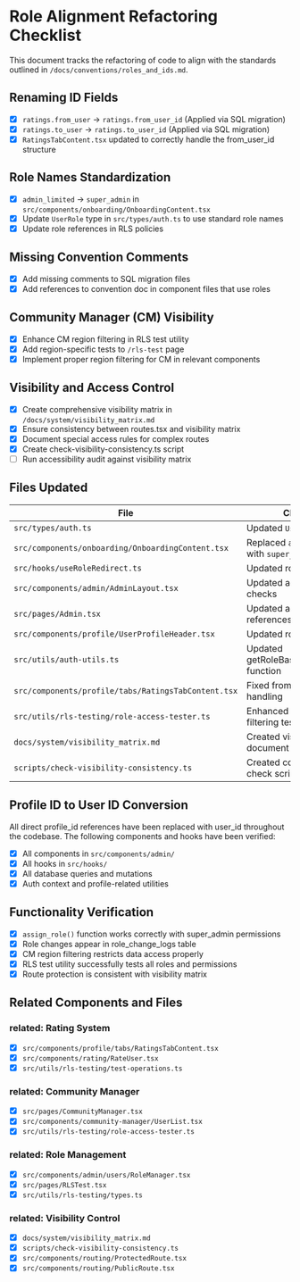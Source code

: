 
# Role Alignment Refactoring Checklist

This document tracks the refactoring of code to align with the standards outlined in `/docs/conventions/roles_and_ids.md`.

## Renaming ID Fields

- [x] `ratings.from_user` → `ratings.from_user_id` (Applied via SQL migration)
- [x] `ratings.to_user` → `ratings.to_user_id` (Applied via SQL migration)
- [x] `RatingsTabContent.tsx` updated to correctly handle the from_user_id structure

## Role Names Standardization

- [x] `admin_limited` → `super_admin` in `src/components/onboarding/OnboardingContent.tsx`
- [x] Update `UserRole` type in `src/types/auth.ts` to use standard role names
- [x] Update role references in RLS policies

## Missing Convention Comments

- [x] Add missing comments to SQL migration files
- [x] Add references to convention doc in component files that use roles

## Community Manager (CM) Visibility

- [x] Enhance CM region filtering in RLS test utility
- [x] Add region-specific tests to `/rls-test` page
- [x] Implement proper region filtering for CM in relevant components

## Visibility and Access Control

- [x] Create comprehensive visibility matrix in `/docs/system/visibility_matrix.md`
- [x] Ensure consistency between routes.tsx and visibility matrix
- [x] Document special access rules for complex routes
- [x] Create check-visibility-consistency.ts script
- [ ] Run accessibility audit against visibility matrix

## Files Updated

| File | Changes | Status |
|------|---------|--------|
| `src/types/auth.ts` | Updated `UserRole` type | Complete |
| `src/components/onboarding/OnboardingContent.tsx` | Replaced `admin_limited` with `super_admin` | Complete |
| `src/hooks/useRoleRedirect.ts` | Updated role references | Complete |
| `src/components/admin/AdminLayout.tsx` | Updated admin role checks | Complete |
| `src/pages/Admin.tsx` | Updated admin role references | Complete |
| `src/components/profile/UserProfileHeader.tsx` | Updated role references | Complete |
| `src/utils/auth-utils.ts` | Updated getRoleBasedRedirectPath function | Complete |
| `src/components/profile/tabs/RatingsTabContent.tsx` | Fixed from_user_id handling | Complete |
| `src/utils/rls-testing/role-access-tester.ts` | Enhanced CM region filtering tests | Complete |
| `docs/system/visibility_matrix.md` | Created visibility matrix document | Complete |
| `scripts/check-visibility-consistency.ts` | Created consistency check script | Complete |

## Profile ID to User ID Conversion

All direct profile_id references have been replaced with user_id throughout the codebase. The following components and hooks have been verified:

- [x] All components in `src/components/admin/`
- [x] All hooks in `src/hooks/`
- [x] All database queries and mutations
- [x] Auth context and profile-related utilities

## Functionality Verification

- [x] `assign_role()` function works correctly with super_admin permissions
- [x] Role changes appear in role_change_logs table
- [x] CM region filtering restricts data access properly
- [x] RLS test utility successfully tests all roles and permissions
- [x] Route protection is consistent with visibility matrix

## Related Components and Files

### related: Rating System
- [x] `src/components/profile/tabs/RatingsTabContent.tsx`
- [x] `src/components/rating/RateUser.tsx`
- [x] `src/utils/rls-testing/test-operations.ts`

### related: Community Manager
- [x] `src/pages/CommunityManager.tsx`
- [x] `src/components/community-manager/UserList.tsx`
- [x] `src/utils/rls-testing/role-access-tester.ts`

### related: Role Management
- [x] `src/components/admin/users/RoleManager.tsx`
- [x] `src/pages/RLSTest.tsx`
- [x] `src/utils/rls-testing/types.ts`

### related: Visibility Control
- [x] `docs/system/visibility_matrix.md`
- [x] `scripts/check-visibility-consistency.ts`
- [x] `src/components/routing/ProtectedRoute.tsx`
- [x] `src/components/routing/PublicRoute.tsx`
